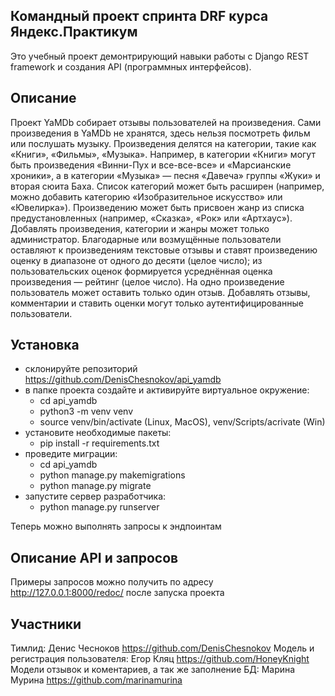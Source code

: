 ## Командный проект спринта DRF курса Яндекс.Практикум
Это учебный проект демонтрирующий навыки работы с Django REST framework и создания API (программных интерфейсов).

## Описание 
Проект YaMDb собирает отзывы пользователей на произведения. Сами произведения в YaMDb не хранятся, здесь нельзя посмотреть фильм или послушать музыку.
Произведения делятся на категории, такие как «Книги», «Фильмы», «Музыка». Например, в категории «Книги» могут быть произведения «Винни-Пух и все-все-все» и «Марсианские хроники», а в категории «Музыка» — песня «Давеча» группы «Жуки» и вторая сюита Баха. Список категорий может быть расширен (например, можно добавить категорию «Изобразительное искусство» или «Ювелирка»).
Произведению может быть присвоен жанр из списка предустановленных (например, «Сказка», «Рок» или «Артхаус»).
Добавлять произведения, категории и жанры может только администратор.
Благодарные или возмущённые пользователи оставляют к произведениям текстовые отзывы и ставят произведению оценку в диапазоне от одного до десяти (целое число); из пользовательских оценок формируется усреднённая оценка произведения — рейтинг (целое число). На одно произведение пользователь может оставить только один отзыв.
Добавлять отзывы, комментарии и ставить оценки могут только аутентифицированные пользователи.

## Установка
* склонируйте репозиторий https://github.com/DenisChesnokov/api_yamdb
* в папке проекта создайте и активируйте виртуальное окружение:
    * cd api_yamdb
    * python3 -m venv venv
    * source venv/bin/activate (Linux, MacOS), venv/Scripts/acrivate (Win)
* установите необходимые пакеты:
    * pip install -r requirements.txt
* проведите миграции:
    * cd api_yamdb
    * python manage.py makemigrations
    * python manage.py migrate
* запустите сервер разработчика:
    * python manage.py runserver

Теперь можно выполнять запросы к эндпоинтам

## Описание API и запросов

Примеры запросов можно получить по адресу http://127.0.0.1:8000/redoc/ после запуска проекта

## Участники
Тимлид: 
    Денис Чесноков https://github.com/DenisChesnokov
Модель и регистрация пользователя:
    Егор Кляц https://github.com/HoneyKnight
Модели отзывок и коментариев, а так же заполнение БД:
    Марина Мурина https://github.com/marinamurina